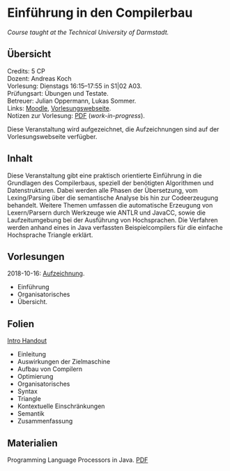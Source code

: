 # Einführung in den Compilerbau

*Course taught at the Technical University of Darmstadt.*

## Übersicht

Credits: 5 CP  
Dozent: Andreas Koch  
Vorlesung: Dienstags 16:15–17:55 in S1|02 A03.  
Prüfungsart: Übungen und Testate.  
Betreuer: Julian Oppermann, Lukas Sommer.  
Links: [Moodle](https://moodle.informatik.tu-darmstadt.de/), [Vorlesungswebseite](https://www.esa.informatik.tu-darmstadt.de/twiki/bin/view/Lectures/EiCB18De.html).  
Notizen zur Vorlesung: [PDF](notizen.pdf) (*work-in-progress*).  

Diese Veranstaltung wird aufgezeichnet, die Aufzeichnungen sind auf der Vorlesungswebseite verfügber.

## Inhalt

Diese Veranstaltung gibt eine praktisch orientierte Einführung in die Grundlagen des Compilerbaus, speziell der benötigten Algorithmen und Datenstrukturen. Dabei werden alle Phasen der Übersetzung, vom Lexing/Parsing über die semantische Analyse bis hin zur Codeerzeugung behandelt. Weitere Themen umfassen die automatische Erzeugung von Lexern/Parsern durch Werkzeuge wie ANTLR und JavaCC, sowie die Laufzeitumgebung bei der Ausführung von Hochsprachen. Die Verfahren werden anhand eines in Java verfassten Beispielcompilers für die einfache Hochsprache Triangle erklärt.

## Vorlesungen

2018-10-16: [Aufzeichnung](http://www.esa.cs.tu-darmstadt.de/campus/C1-20181016.avi).
*   Einführung
*   Organisatorisches
*   Übersicht. 


## Folien

[Intro Handout](folien/into-handout.pdf)
*   Einleitung
*   Auswirkungen der Zielmaschine
*   Aufbau von Compilern
*   Optimierung
*   Organisatorisches
*   Syntax
*   Triangle
*   Kontextuelle Einschränkungen
*   Semantik
*   Zusammenfassung

## Materialien

Programming Language Processors in Java. [PDF](http://www.cin.ufpe.br/~jml/programming-language-processors-in-java-compilers-and-interpreters.9780130257864.25356.pdf)
